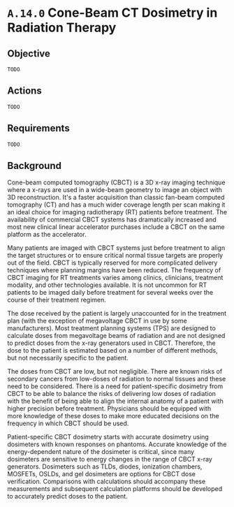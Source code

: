 # `A.14.0` Cone-Beam CT Dosimetry in Radiation Therapy

## Objective

`TODO`

## Actions

`TODO`

## Requirements

`TODO`

## Background

Cone-beam computed tomography (CBCT) is a 3D x-ray imaging technique
where a x-rays are used in a wide-beam geometry to image an object with
3D reconstruction. It's a faster acquisition than classic fan-beam
computed tomography (CT) and has a much wider coverage length per scan
making it an ideal choice for imaging radiotherapy (RT) patients before
treatment. The availability of commercial CBCT systems has dramatically
increased and most new clinical linear accelerator purchases include a
CBCT on the same platform as the accelerator.

Many patients are imaged with CBCT systems just before treatment to
align the target structures or to ensure critical normal tissue targets
are properly out of the field. CBCT is typically reserved for more
complicated delivery techniques where planning margins have been
reduced. The frequency of CBCT imaging for RT treatments varies among
clinics, clinicians, treatment modality, and other technologies
available. It is not uncommon for RT patients to be imaged daily before
treatment for several weeks over the course of their treatment regimen.

The dose received by the patient is largely unaccounted for in the
treatment plan (with the exception of megavoltage CBCT in use by some
manufacturers). Most treatment planning systems (TPS) are designed to
calculate doses from megavoltage beams of radiation and are not designed
to predict doses from the x-ray generators used in CBCT. Therefore, the
dose to the patient is estimated based on a number of different methods,
but not necessarily specific to the patient.

The doses from CBCT are low, but not negligible. There are known risks
of secondary cancers from low-doses of radiation to normal tissues and
these need to be considered. There is a need for patient-specific
dosimetry from CBCT to be able to balance the risks of delivering low
doses of radiation with the benefit of being able to align the internal
anatomy of a patient with higher precision before treatment. Physicians
should be equipped with more knowledge of these doses to make more
educated decisions on the frequency in which CBCT should be used.

Patient-specific CBCT dosimetry starts with accurate dosimetry using
dosimeters with known responses on phantoms. Accurate knowledge of the
energy-dependent nature of the dosimeter is critical, since many
dosimeters are sensitive to energy changes in the range of CBCT x-ray
generators. Dosimeters such as TLDs, diodes, ionization chambers,
MOSFETs, OSLDs, and gel dosimeters are options for CBCT dose
verification. Comparisons with calculations should accompany these
measurements and subsequent calculation platforms should be developed to
accurately predict doses to the patient.

